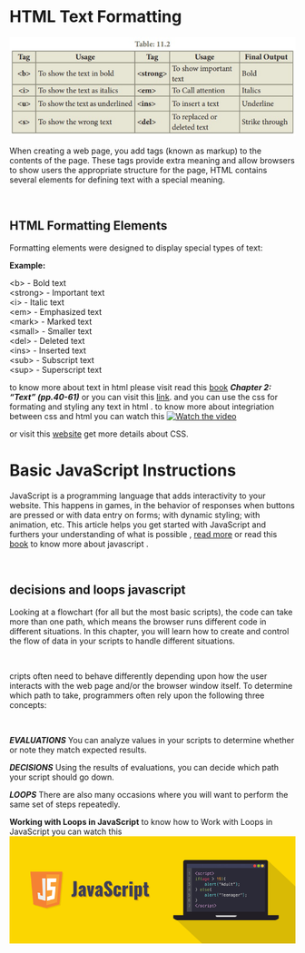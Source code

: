 # HTML Text Formatting

![DuDIubI.jpg](/img/DuDIubI.jpg)

When creating a web page, you add tags
(known as markup) to the contents of the
page. These tags provide extra meaning
and allow browsers to show users the
appropriate structure for the page, HTML contains several elements for defining text with a special meaning.

<p>&nbsp;</p>

##  HTML Formatting Elements


Formatting elements were designed to display special types of text:

 **Example:**

\<b> - Bold text\
\<strong> - Important text\
\<i> - Italic text\
\<em> - Emphasized text\
\<mark> - Marked text\
\<small> - Smaller text\
\<del> - Deleted text\
\<ins> - Inserted text\
\<sub> - Subscript text\
\<sup> - Superscript text

to know more about text in html please visit read this [book](https://drive.google.com/file/d/1B3TpM1K97Xws9VQzMpWNYnVT26cDD8Ft/view) ***Chapter 2: “Text” (pp.40-61)*** or you can visit this [link](https://www.w3schools.com/html/html_formatting.asp). and you can use the css for formating and styling any text in html . to know more about integriation between css and html you can watch this [![Watch the video](https://cdn.educba.com/academy/wp-content/uploads/2019/08/CSS-Text-Formatting-Properties2.png)](https://www.youtube.com/watch?v=azZCW24XtT4&list=RDCMUCzyuZJ8zZ-Lhfnz41DG5qLw&start_radio=1&t=2)

or  visit this [website](https://www.w3schools.com/css/) get more details about CSS.

# Basic JavaScript Instructions

JavaScript is a programming language that adds interactivity to your website. This happens in games, in the behavior of responses when buttons are pressed or with data entry on forms; with dynamic styling; with animation, etc. This article helps you get started with JavaScript and furthers your understanding of what is possible ,
[read more](https://developer.mozilla.org/en-US/docs/Learn/Getting_started_with_the_web/JavaScript_basics) or read this [book](https://drive.google.com/file/d/1YNO7ocwvAdu3q2WFqgY3m5QTxxNaY_c4/view?usp=sharing) to know more about javascript .
 


 <p>&nbsp;</p>

## decisions and loops javascript

Looking at a flowchart (for all but the most basic scripts), the code can take more than one path, which means the browser runs different code in different situations. In this chapter, you will learn how to create and control the flow of data in your scripts to handle different situations.

 <p>&nbsp;</p>

cripts often need to behave differently depending upon how the user interacts with the web page and/or the browser window itself. To determine which path to take, programmers often rely upon the following three concepts:
 <p>&nbsp;</p>


***EVALUATIONS***
You can analyze values in your scripts to determine whether or note they match expected results.

***DECISIONS***
Using the results of evaluations, you can decide which path your script should go down.

***LOOPS***
There are also many occasions where you will want to perform the same set of steps repeatedly.

**Working with Loops in JavaScript**
to know how to Work with Loops in JavaScript you can watch this [![Watch the video](/img/js.png)](https://www.youtube.com/watch?v=l471alyJLKs&feature=emb_logo)